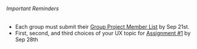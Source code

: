 ###### Important Reminders  
* Each group must submit their [Group Project Member List](https://canvas.sfu.ca/courses/22099/quizzes/28957/) by Sep 21st.<br>
* First, second, and third choices of your UX topic for [Assignment #1](https://canvas.sfu.ca/courses/22099/assignments/112757) by Sep 28th
